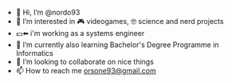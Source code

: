 - 👋 Hi, I’m @nordo93
- 👀 I’m interested in 🎮 videogames, 🤓 science and nerd projects
- 💵⬅️️ i'm working as a systems engineer
- 🌱 I’m currently also learning Bachelor's Degree Programme in Informatics
- 💞️ I’m looking to collaborate on nice things
- 📫 How to reach me orsone93@gmail.com

<!---
nordo93/nordo93 is a ✨ special ✨ repository because its `README.md` (this file) appears on your GitHub profile.
You can click the Preview link to take a look at your changes.
--->
